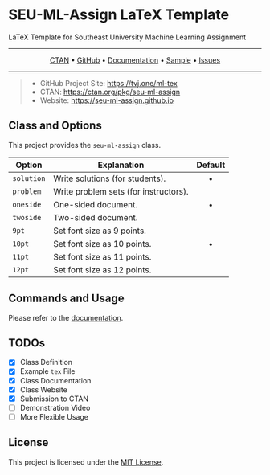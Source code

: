 # SEU-ML-Assign LaTeX Template
LaTeX Template for Southeast University Machine Learning Assignment

***
<p align="center">
   <a href="https://ctan.org/pkg/seu-ml-assign">CTAN</a> • <a href="https://github.com/Teddy-van-Jerry/SEU-ML-Assign_LaTeX_Template">GitHub</a> • <a href="http://mirrors.ctan.org/macros/latex/contrib/seu-ml-assign/seu-ml-assign-doc.pdf">Documentation</a> • <a href="https://github.com/Teddy-van-Jerry/SEU-ML-Assign_LaTeX_Template/blob/master/SEU-ML-Assign-sample.pdf">Sample</a> • <a href="https://github.com/Teddy-van-Jerry/SEU-ML-Assign_LaTeX_Template/issues">Issues</a>
</p>

***

> - GitHub Project Site: https://tvj.one/ml-tex
> - CTAN: https://ctan.org/pkg/seu-ml-assign
> - Website: https://seu-ml-assign.github.io
## Class and Options
This project provides the `seu-ml-assign` class.

| Option | Explanation | Default |
| - | - | :-: |
| `solution` | Write solutions (for students). | • |
| `problem` | Write problem sets (for instructors). ||
| `oneside` | One-sided document. | • |
| `twoside` | Two-sided document. ||
| `9pt` | Set font size as 9 points. ||
| `10pt` | Set font size as 10 points. | • |
| `11pt` | Set font size as 11 points. ||
| `12pt` | Set font size as 12 points. ||

## Commands and Usage
Please refer to the [documentation](seu-ml-assign-doc.pdf).

## TODOs
- [x] Class Definition
- [x] Example `tex` File
- [x] Class Documentation
- [x] Class Website
- [x] Submission to CTAN
- [ ] Demonstration Video
- [ ] More Flexible Usage

## License
This project is licensed under the [MIT License](LICENSE).
